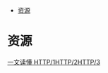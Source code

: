 <!-- TOC -->

- [资源](#资源)

<!-- /TOC -->

# 资源

[一文读懂 HTTP/1HTTP/2HTTP/3](https://toutiao.io/k/4sf6xwq)<br>
